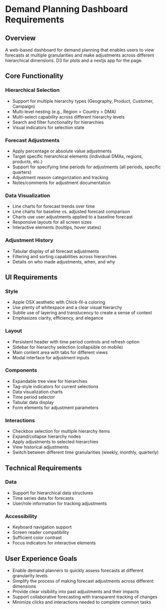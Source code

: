 # Demand Planning Dashboard Requirements

## Overview
A web-based dashboard for demand planning that enables users to view forecasts at multiple granularities and make adjustments across different hierarchical dimensions. D3 for plots and a nextjs app for the page.

## Core Functionality

### Hierarchical Selection
- Support for multiple hierarchy types (Geography, Product, Customer, Campaign)
- Multi-level nesting (e.g., Region > Country > DMA)
- Multi-select capability across different hierarchy levels
- Search and filter functionality for hierarchies
- Visual indicators for selection state

### Forecast Adjustments
- Apply percentage or absolute value adjustments
- Target specific hierarchical elements (individual DMAs, regions, products, etc.)
- Support for specifying time periods for adjustments (all periods, specific quarters)
- Adjustment reason categorization and tracking
- Notes/comments for adjustment documentation

### Data Visualization
- Line charts for forecast trends over time
- Line charts for baseline vs. adjusted forecast comparison
- Charts use user adjustments applied to a baseline forecast
- Responsive layouts for all screen sizes
- Interactive elements (tooltips, hover states)

### Adjustment History
- Tabular display of all forecast adjustments
- Filtering and sorting capabilities across hierarchies
- Details on who made adjustments, when, and why

## UI Requirements

### Style
- Apple OSX aesthetic with Chick-fil-a coloring
- Use plenty of whitespace and a clear visual hierarchy
- Subtle use of layering and translucency to create a sense of context
- Emphasizes clarity, efficiency, and elegance

### Layout
- Persistent header with time period controls and refresh option
- Sidebar for hierarchy selection (collapsible on mobile)
- Main content area with tabs for different views
- Modal interface for adjustment inputs

### Components
- Expandable tree view for hierarchies
- Tag-style indicators for current selections
- Data visualization charts
- Time period selector
- Tabular data display
- Form elements for adjustment parameters

### Interactions
- Checkbox selection for multiple hierarchy items
- Expand/collapse hierarchy nodes
- Apply adjustments to selected hierarchies
- View historical adjustments
- Switch between different time granularities (weekly, monthly, quarterly)

## Technical Requirements

### Data
- Support for hierarchical data structures
- Time series data for forecasts
- User/role information for tracking adjustments

### Accessibility
- Keyboard navigation support
- Screen reader compatibility
- Sufficient color contrast
- Focus indicators for interactive elements

## User Experience Goals

- Enable demand planners to quickly assess forecasts at different granularity levels
- Simplify the process of making forecast adjustments across different dimensions
- Provide clear visibility into past adjustments and their impacts
- Support collaborative forecasting with transparent tracking of changes
- Minimize clicks and interactions needed to complete common tasks
